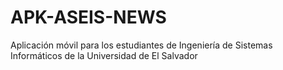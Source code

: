 # APK-ASEIS-NEWS
Aplicación móvil para los estudiantes de Ingeniería de Sistemas Informáticos de la Universidad de El Salvador
